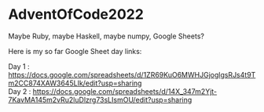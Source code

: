 # AdventOfCode2022
Maybe Ruby, maybe Haskell, maybe numpy, Google Sheets?

Here is my so far Google Sheet day links:

Day 1 : https://docs.google.com/spreadsheets/d/1ZR69KuO6MWHJGjoglgsRJs4t9Tm2CC874XAW3645LIk/edit?usp=sharing  <br />
Day 2 : https://docs.google.com/spreadsheets/d/14X_347m2Yjt-7KavMA145m2vRu2luDlzrg73sLIsmOU/edit?usp=sharing  <br />
